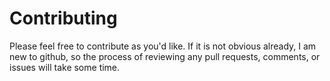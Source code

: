 # Contributing 

Please feel free to contribute as you'd like. If it is not obvious already, I am new to github, so the process of reviewing any pull requests, comments, or issues will take some time. 
